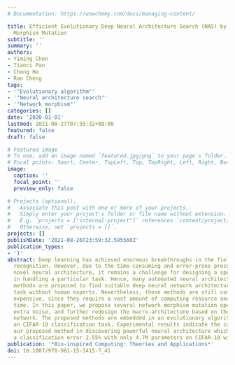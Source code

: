 ```yaml
---
# Documentation: https://wowchemy.com/docs/managing-content/

title: Efficient Evolutionary Deep Neural Architecture Search (NAS) by Noisy Network
  Morphism Mutation
subtitle: ''
summary: ''
authors:
- Yiming Chen
- Tianci Pan
- Cheng He
- Ran Cheng
tags:
- '"Evolutionary algorithm"'
- '"Neural architecture search"'
- '"Network morphism"'
categories: []
date: '2020-01-01'
lastmod: 2021-08-27T07:59:32+08:00
featured: false
draft: false

# Featured image
# To use, add an image named `featured.jpg/png` to your page's folder.
# Focal points: Smart, Center, TopLeft, Top, TopRight, Left, Right, BottomLeft, Bottom, BottomRight.
image:
  caption: ''
  focal_point: ''
  preview_only: false

# Projects (optional).
#   Associate this post with one or more of your projects.
#   Simply enter your project's folder or file name without extension.
#   E.g. `projects = ["internal-project"]` references `content/project/deep-learning/index.md`.
#   Otherwise, set `projects = []`.
projects: []
publishDate: '2021-08-26T23:59:32.595560Z'
publication_types:
- '1'
abstract: Deep learning has achieved enormous breakthroughs in the field of image
  recognition. However, due to the time-consuming and error-prone process in discovering
  novel neural architecture, it remains a challenge for designing a specific network
  in handling a particular task. Hence, many automated neural architecture search
  methods are proposed to find suitable deep neural network architecture for a specific
  task without human experts. Nevertheless, these methods are still computationally/economically
  expensive, since they require a vast amount of computing resource and/or computational
  time. In this paper, we propose several network morphism mutation operators with
  extra noise, and further redesign the macro-architecture based on the classical
  network. The proposed methods are embedded in an evolutionary algorithm and tested
  on CIFAR-10 classification task. Experimental results indicate the capability of
  our proposed method in discovering powerful neural architecture which has achieved
  a classification error 2.55% with only 4.7M parameters on CIFAR-10 within 12 GPU-hours.
publication: '*Bio-inspired Computing: Theories and Applications*'
doi: 10.1007/978-981-15-3415-7_41
---
```

